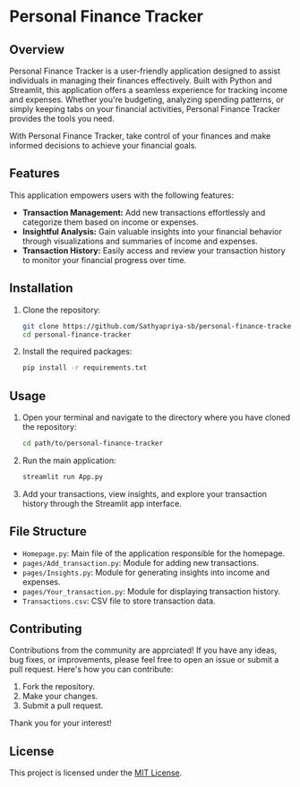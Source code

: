 # Personal Finance Tracker

## Overview
Personal Finance Tracker is a user-friendly application designed to assist individuals in managing their finances effectively. Built with Python and Streamlit, this application offers a seamless experience for tracking income and expenses. Whether you're budgeting, analyzing spending patterns, or simply keeping tabs on your financial activities, Personal Finance Tracker provides the tools you need.

With Personal Finance Tracker, take control of your finances and make informed decisions to achieve your financial goals.


## Features
This application empowers users with the following features:
- **Transaction Management:** Add new transactions effortlessly and categorize them based on income or expenses.
- **Insightful Analysis:** Gain valuable insights into your financial behavior through visualizations and summaries of income and expenses.
- **Transaction History:** Easily access and review your transaction history to monitor your financial progress over time.

## Installation
1. Clone the repository:
   ```sh
   git clone https://github.com/Sathyapriya-sb/personal-finance-tracker.git
   cd personal-finance-tracker


2. Install the required packages:
   ```sh
   pip install -r requirements.txt
   ```

## Usage
1. Open your terminal and navigate to the directory where you have cloned the repository:
   ```sh
   cd path/to/personal-finance-tracker
2. Run the main application:
   ```sh
   streamlit run App.py
   ```

3. Add your transactions, view insights, and explore your transaction history through the Streamlit app interface.


## File Structure
- `Homepage.py`: Main file of the application responsible for the homepage.
- `pages/Add_transaction.py`: Module for adding new transactions.
- `pages/Insights.py`: Module for generating insights into income and expenses.
- `pages/Your_transaction.py`: Module for displaying transaction history.
- `Transactions.csv`: CSV file to store transaction data.


## Contributing
Contributions from the community are apprciated! If you have any ideas, bug fixes, or improvements, please feel free to open an issue or submit a pull request. Here's how you can contribute:

1. Fork the repository.
2. Make your changes.
3. Submit a pull request.

Thank you for your interest!


## License
This project is licensed under the [MIT License](https://choosealicense.com/licenses/mit/).
